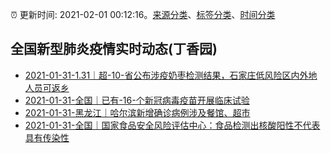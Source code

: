 :alarm_clock: 更新时间: 2021-02-01 00:12:16。[来源分类](../README.md)、[标签分类](../TAGS.md)、[时间分类](../TIMELINE.md)

## 全国新型肺炎疫情实时动态(丁香园)




- [2021-01-31-1.31｜超-10-省公布涉疫奶枣检测结果，石家庄低风险区内外地人员可返乡](http://app.cctv.com/special/cportal/detail/arti/index.html?id=ArtiGt1v2C0TV1dqCMRCz8c0210131&isfromapp=1) 
- [2021-01-31-全国｜已有-16-个新冠病毒疫苗开展临床试验](http://app.cctv.com/special/cportal/detail/arti/index.html?id=ArtiGkz9bCwTv3SoVDd6N1et210131&isfromapp=1) 
- [2021-01-31-黑龙江｜哈尔滨新增确诊病例涉及餐馆、超市](http://app.cctv.com/special/cportal/detail/arti/index.html?id=ArtiUvJOCioqr0Z7TUOOaxXv210131&isfromapp=1) 
- [2021-01-31-全国｜国家食品安全风险评估中心：食品检测出核酸阳性不代表具有传染性](http://app.cctv.com/special/cportal/detail/arti/index.html?id=Arti9E5zN46rHPMZNVOhUQ63210131&isfromapp=1) 